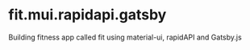 # fit.mui.rapidapi.gatsby
Building fitness app called fit using material-ui, rapidAPI and Gatsby.js
